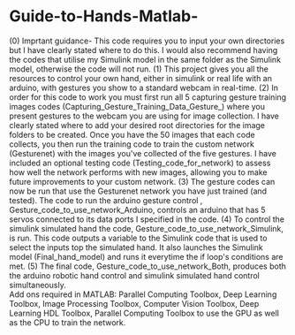 # Guide-to-Hands-Matlab-
(0) Imprtant guidance- This code requires you to input your own directories but I have clearly stated where to do this. I would also recommend having the codes that utilise my Simulink model in the same folder as the Simulink model, otherwise the code will not run.
(1) This project gives you all the resources to control your own hand, either in simulink or real life with an arduino, with gestures you show to a standard webcam in real-time.
(2) In order for this code to work you must first run all 5 capturing gesture training images codes (Capturing_Gesture_Training_Data_Gesture_) where you present gestures to the webcam you are using for image collection. I have clearly stated where to add your desired root directories for the image folders to be created. Once you have the 50 images that each code collects, you then run the training code to train the custom network (Gesturenet) with the images you've collected of the five gestures. I have included an optional testing code (Testing_code_for_network) to assess how well the network performs with new images, allowing you to make future improvements to your custom network. 
(3) The gesture codes can now be run that use the Gesturenet network you have just trained (and tested). The code to run the arduino gesture control , Gesture_code_to_use_network_Arduino, controls an arduino that has 5 servos connected to its data ports I specified in the code. 
(4) To control the simulink simulated hand the code, Gesture_code_to_use_network_Simulink, is run. This code outputs a variable to the Simulink code that is used to select the inputs top the simulated hand. It also launches the Simulink model (Final_hand_model) and runs it everytime the if loop's conditions are met. 
(5) The final code, Gesture_code_to_use_network_Both, produces both the arduino robotic hand control and simulink simulated hand control simultaneously.  
Add ons required in MATLAB:
Parallel Computing Toolbox, Deep Learning Toolbox, Image Processing Toolbox, Computer Vision Toolbox, Deep Learning HDL Toolbox, Parallel Computing Toolbox to use the GPU as well as the CPU to train the network.
